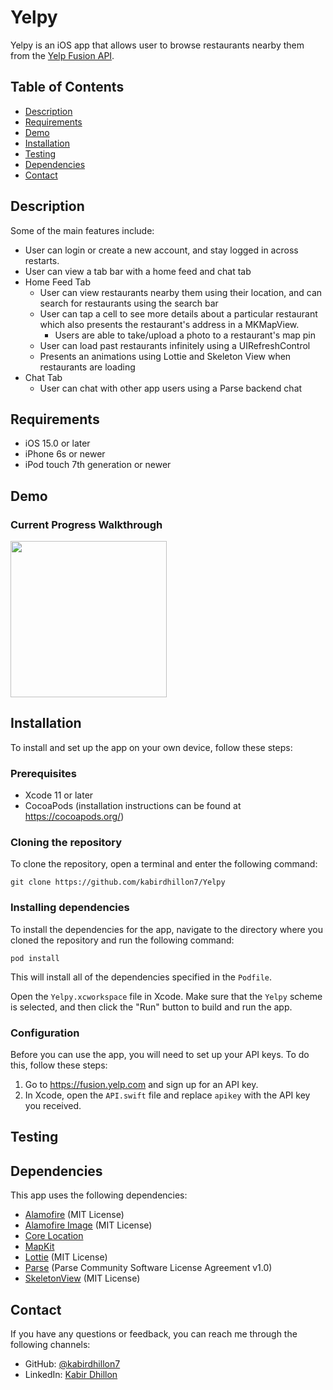 # Yelpy
Yelpy is an iOS app that allows user to browse restaurants nearby them from the [Yelp Fusion API](https://fusion.yelp.com).

## Table of Contents

- [Description](#description)
- [Requirements](#Requirements)
- [Demo](#demo)
- [Installation](#installation)
- [Testing](#testing)
- [Dependencies](#dependencies)
- [Contact](#contact)

## Description

Some of the main features include:

- User can login or create a new account, and stay logged in across restarts.
- User can view a tab bar with a home feed and chat tab
- Home Feed Tab
  - User can view restaurants nearby them using their location, and can search for restaurants using the search bar
  - User can tap a cell to see more details about a particular restaurant which also presents the restaurant's address in a MKMapView.
    - Users are able to take/upload a photo to a restaurant's map pin
  - User can load past restaurants infinitely using a UIRefreshControl
  - Presents an animations using Lottie and Skeleton View when restaurants are loading
- Chat Tab
  - User can chat with other app users using a Parse backend chat

## Requirements

- iOS 15.0 or later
- iPhone 6s or newer
- iPod touch 7th generation or newer

## Demo
### Current Progress Walkthrough

<img src="https://user-images.githubusercontent.com/74223402/218288833-f3b4e9a6-3a4b-4426-aae8-3d3838e4f939.gif" width=250><br>

## Installation

To install and set up the app on your own device, follow these steps:

### Prerequisites
- Xcode 11 or later
- CocoaPods (installation instructions can be found at https://cocoapods.org/)

### Cloning the repository

To clone the repository, open a terminal and enter the following command:
```
git clone https://github.com/kabirdhillon7/Yelpy
```

### Installing dependencies

To install the dependencies for the app, navigate to the directory where you cloned the repository and run the following command:
```
pod install
```
This will install all of the dependencies specified in the `Podfile`.

Open the `Yelpy.xcworkspace` file in Xcode. Make sure that the `Yelpy` scheme is selected, and then click the "Run" button to build and run the app.

### Configuration

Before you can use the app, you will need to set up your API keys. To do this, follow these steps:

1. Go to https://fusion.yelp.com and sign up for an API key.
2. In Xcode, open the `API.swift` file and replace `apikey` with the API key you received.

## Testing

## Dependencies

This app uses the following dependencies:

- [Alamofire](https://github.com/Alamofire/Alamofire) (MIT License)
- [Alamofire Image](https://github.com/Alamofire/AlamofireImage) (MIT License)
- [Core Location](https://developer.apple.com/documentation/corelocation)
- [MapKit](https://developer.apple.com/documentation/mapkit/)
- [Lottie](https://github.com/airbnb/lottie) (MIT License)
- [Parse](https://github.com/parse-community/Parse-SDK-iOS-OSX) (Parse Community Software License Agreement v1.0)
- [SkeletonView](https://github.com/Juanpe/SkeletonView) (MIT License)

## Contact

If you have any questions or feedback, you can reach me through the following channels:

- GitHub: [@kabirdhillon7](https://github.com/kabirdhillon7)
- LinkedIn: [Kabir Dhillon](https://www.linkedin.com/in/kabirdhillon/)

